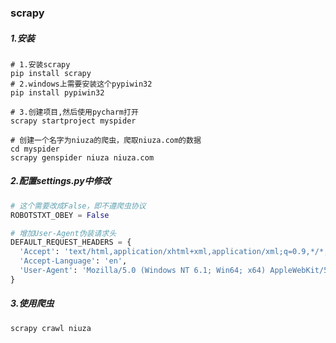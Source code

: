 ### scrapy

##### 1.安装

```shell
# 1.安装scrapy
pip install scrapy
# 2.windows上需要安装这个pypiwin32
pip install pypiwin32

# 3.创建项目,然后使用pycharm打开
scrapy startproject myspider

# 创建一个名字为niuza的爬虫，爬取niuza.com的数据
cd myspider
scrapy genspider niuza niuza.com
```

##### 2.配置settings.py中修改

```python
# 这个需要改成False，即不遵爬虫协议
ROBOTSTXT_OBEY = False

# 增加User-Agent伪装请求头
DEFAULT_REQUEST_HEADERS = {
  'Accept': 'text/html,application/xhtml+xml,application/xml;q=0.9,*/*;q=0.8',
  'Accept-Language': 'en',
  'User-Agent': 'Mozilla/5.0 (Windows NT 6.1; Win64; x64) AppleWebKit/537.36 (KHTML, like Gecko) Chrome/80.0.3987.100 Safari/537.36'
}
```

##### 3.使用爬虫

```python
scrapy crawl niuza
```



